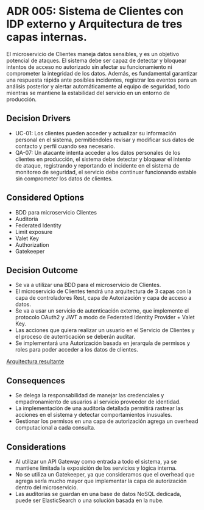 # ADR 005: Sistema de Clientes con IDP externo y Arquitectura de tres capas internas.

El microservicio de Clientes maneja datos sensibles, y es un objetivo potencial de ataques.
El sistema debe ser capaz de detectar y bloquear intentos de acceso no autorizado sin afectar su funcionamiento ni comprometer la integridad de los datos.
Además, es fundamental garantizar una respuesta rápida ante posibles incidentes, registrar los eventos para un análisis posterior y alertar automáticamente al equipo de seguridad, todo mientras se mantiene la estabilidad del servicio en un entorno de producción.

## Decision Drivers

- UC-01: Los clientes pueden acceder y actualizar su información personal en el sistema, permitiéndoles revisar y modificar sus datos de contacto y perfil cuando sea necesario.
- QA-07: Un atacante intenta acceder a los datos personales de los clientes en producción, el sistema debe detectar y bloquear el intento de ataque, registrando y reportando el incidente en el sistema de monitoreo de seguridad, el servicio debe continuar funcionando estable sin comprometer los datos de clientes. 

## Considered Options

- BDD para microservicio Clientes
- Auditoría
- Federated Identity
- Limit exposure
- Valet Key
- Authorization
- Gatekeeper

## Decision Outcome

- Se va a utilizar una BDD para el microservicio de Clientes.
- El microservicio de Clientes tendrá una arquitectura de 3 capas con la capa de controladores Rest, capa de Autorización y capa de acceso a datos.
- Se va a usar un servicio de autenticación externo, que implemente el protocolo OAuth2 y JWT a modo de Federated Identity Provider + Valet Key.
- Las acciones que quiera realizar un usuario en el Servicio de Clientes y el proceso de autenticación se deberán auditar.
- Se implementará una Autorización basada en jerarquía de permisos y roles para poder acceder a los datos de clientes.

[Arquitectura resultante](./imagenes/ADR-005-microservicio-clientes.md)

## Consequences

- Se delega la responsabilidad de manejar las credenciales y empadronamiento de usuarios al servicio proveedor de identidad.
- La implementación de una auditoría detallada permitirá rastrear las acciones en el sistema y detectar comportamientos inusuales.
- Gestionar los permisos en una capa de autorización agrega un overhead computacional a cada consulta.

## Considerations

- Al utilizar un API Gateway como entrada a todo el sistema, ya se mantiene limitada la exposición de los servicios y lógica interna.
- No se utiliza un Gatekeeper, ya que consideramos que el overhead que agrega sería mucho mayor que implementar la capa de autorización dentro del microservicio.
- Las auditorías se guardan en una base de datos NoSQL dedicada, puede ser ElasticSearch o una solución basada en la nube.
